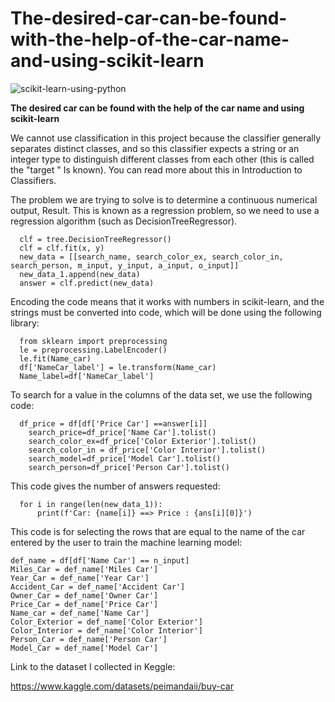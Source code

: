 # The-desired-car-can-be-found-with-the-help-of-the-car-name-and-using-scikit-learn

![scikit-learn-using-python](https://github.com/Peyman2012/Find-the-desired-car-using-scikit-learn/assets/88220773/f089130c-382c-4ccb-852d-3cd06da56bf1)


**The desired car can be found with the help of the car name and using scikit-learn**

We cannot use classification in this project because the classifier generally separates distinct classes, and so this classifier expects a string or an integer type to distinguish different classes from each other (this is called the "target " Is known). You can read more about this in Introduction to Classifiers.

The problem we are trying to solve is to determine a continuous numerical output, Result. This is known as a regression problem, so we need to use a regression algorithm (such as DecisionTreeRegressor).

      clf = tree.DecisionTreeRegressor()
      clf = clf.fit(x, y)
      new_data = [[search_name, search_color_ex, search_color_in, search_person, m_input, y_input, a_input, o_input]]
      new_data_1.append(new_data)
      answer = clf.predict(new_data)


Encoding the code means that it works with numbers in scikit-learn, and the strings must be converted into code, which will be done using the following library:

      from sklearn import preprocessing
      le = preprocessing.LabelEncoder()
      le.fit(Name_car)
      df['NameCar_label'] = le.transform(Name_car)
      Name_label=df['NameCar_label']

To search for a value in the columns of the data set, we use the following code:

      df_price = df[df['Price Car'] ==answer[i]]
        search_price=df_price['Name Car'].tolist()
        search_color_ex=df_price['Color Exterior'].tolist()
        search_color_in = df_price['Color Interior'].tolist()
        search_model=df_price['Model Car'].tolist()
        search_person=df_price['Person Car'].tolist()
      
This code gives the number of answers requested:

      for i in range(len(new_data_1)):
          print(f'Car: {name[i]} ==> Price : {ans[i][0]}')
          
This code is for selecting the rows that are equal to the name of the car entered by the user to train the machine learning model:

    def_name = df[df['Name Car'] == n_input]
    Miles_Car = def_name['Miles Car']
    Year_Car = def_name['Year Car']
    Accident_Car = def_name['Accident Car']
    Owner_Car = def_name['Owner Car']
    Price_Car = def_name['Price Car']
    Name_car = def_name['Name Car']
    Color_Exterior = def_name['Color Exterior']
    Color_Interior = def_name['Color Interior']
    Person_Car = def_name['Person Car']
    Model_Car = def_name['Model Car']

Link to the dataset I collected in Keggle:

https://www.kaggle.com/datasets/peimandaii/buy-car

